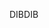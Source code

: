 <span data-ttu-id="08de7-101">DIB</span><span class="sxs-lookup"><span data-stu-id="08de7-101">DIB</span></span>